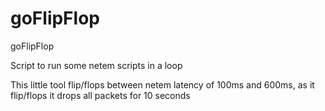 # goFlipFlop

goFlipFlop

Script to run some netem scripts in a loop

This little tool flip/flops between netem latency of 100ms and 600ms, as it flip/flops it drops all packets for 10 seconds

